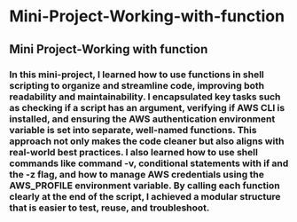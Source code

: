 # Mini-Project-Working-with-function
## Mini Project-Working with function
### In this mini-project, I learned how to use functions in shell scripting to organize and streamline code, improving both readability and maintainability. I encapsulated key tasks such as checking if a script has an argument, verifying if AWS CLI is installed, and ensuring the AWS authentication environment variable is set into separate, well-named functions. This approach not only makes the code cleaner but also aligns with real-world best practices. I also learned how to use shell commands like command -v, conditional statements with if and the -z flag, and how to manage AWS credentials using the AWS_PROFILE environment variable. By calling each function clearly at the end of the script, I achieved a modular structure that is easier to test, reuse, and troubleshoot.